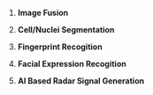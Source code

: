 1. **Image Fusion**

2. **Cell/Nuclei Segmentation**

3. **Fingerprint Recogition**

4. **Facial Expression Recogition**

5. **AI Based Radar Signal Generation**
